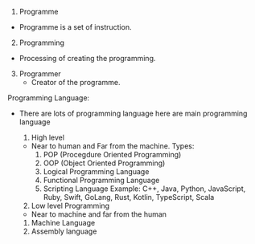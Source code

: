 1. Programme
  - Programme is a set of instruction.
2. Programming
  - Processing of creating the programming.
3. Programmer
   - Creator of the programme.

Programming Language:
- There are lots of programming language here are main programming language
  1. High level
    - Near to human and Far from the machine.
    Types:
      1. POP (Procegdure Oriented Programming)
      2. OOP (Object Oriented Programming)
      3. Logical Programming Language
      4. Functional Programming Language
      5. Scripting Language
   Example: C++, Java, Python, JavaScript, Ruby, Swift, GoLang, Rust, Kotlin, TypeScript, Scala
   
  2. Low level Programming
    - Near to machine and far from the human
    1. Machine Language
    2. Assembly language